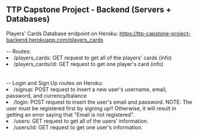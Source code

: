 ## TTP Capstone Project - Backend (Servers + Databases)

Players' Cards Database endpoint on Heroku: https://ttp-capstone-project-backend.herokuapp.com/players_cards

<div>
-- Routes:
<li>/players_cards: GET request to get all of the players' cards (info)</li>
<li>/players_cards/id: GET request to get one player's card (info)</li>
</div>
<br>
<br>
<div>
-- Login and Sign Up routes on Heroku:
<li>/signup: POST request to insert a new user's username, email, password, and currency/balance</li>
<li>/login: POST request to insert the user's email and password. NOTE: The user must be registered first by signing up!! Otherwise, it will result in getting an error saying that "Email is not registered". </li>
<li>/users: GET request to get all of the users' information. </li>
<li>/users/id: GET request to get one user's information. </li>
</div> 